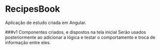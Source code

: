 # RecipesBook

Aplicação de estudo criada em Angular.

###v1
Componentes criados, e dispostos na tela inicial
Serão usados posteriormente ao adicionar a lógica e testar o comportamento e troca de informação entre eles.
